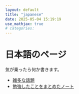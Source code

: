 ```yaml
---
layout: default
title: "japanese"
date: 2025-05-04 15:19:19
use_mathjax: true
# categories:
---
```


# 日本語のページ

気が乗ったら何か書きます。

- [雑多な話題](./memo/memo.html)
- [勉強したことをまとめたノート](./study/study.html)
